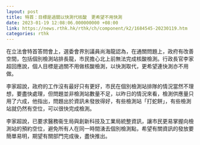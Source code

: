```yaml
---
layout: post
title: 特首：目標是過關以快測代核酸　更希望不用快測
date: 2023-01-19 12:08:06.000000000 +08:00
link: https://news.rthk.hk/rthk/ch/component/k2/1684545-20230119.htm
categories: rthk
---
```


在立法會特首答問會上，選委會界別議員尚海龍認為，在通關問題上，政府有改善空間，包括個別檢測站排長龍，市民擔心北上前無法完成核酸檢測。行政長官李家超回應說，個人目標是過關不用做核酸檢測，以快測取代，更希望連快測亦不用做。

李家超說，政府的工作沒有最好只有更好，市民在個別檢測站排隊的情況當然不理想，要盡快處理，但問題並非檢測站數量不足，以昨日的情況來看，檢測供應量只用了六成，他指出，問題出於資訊未發放得好，有些檢測站「打蛇餅」，有些檢測站就仍然有空位，可以很快完成檢測。

李家超說，已要求醫務衞生局與創新科技及工業局統整資訊，讓市民更易掌握向檢測站的預約空位，避免所有人在同一時間湧去個別檢測點，希望有關資訊的發放要簡單易明，期望有關部門完成後，盡快推出。
